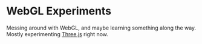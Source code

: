 # WebGL Experiments

Messing around with WebGL, and maybe learning something along the way. Mostly experimenting [Three.js](https://threejs.org) right now.